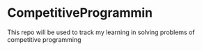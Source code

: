 # CompetitiveProgrammin
This repo will be used to track my learning in solving problems of competitive programming
